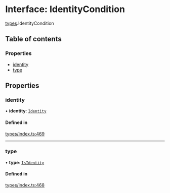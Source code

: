 # Interface: IdentityCondition

[types](../wiki/types).IdentityCondition

## Table of contents

### Properties

- [identity](../wiki/types.IdentityCondition#identity)
- [type](../wiki/types.IdentityCondition#type)

## Properties

### identity

• **identity**: [`Identity`](../wiki/api.entities.Identity.Identity)

#### Defined in

[types/index.ts:469](https://github.com/PolymeshAssociation/polymesh-sdk/blob/95e180d2/src/types/index.ts#L469)

___

### type

• **type**: [`IsIdentity`](../wiki/types.ConditionType#isidentity)

#### Defined in

[types/index.ts:468](https://github.com/PolymeshAssociation/polymesh-sdk/blob/95e180d2/src/types/index.ts#L468)
